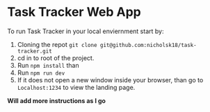 # Task Tracker Web App

To run Task Tracker in your local enviernment start by:

1. Cloning the repot
`git clone git@github.com:nicholsk18/task-tracker.git`
2. cd in to root of the project.
3. Run `npm install` than
4. Run `npm run dev`
5. If it does not open a new window inside your browser, than go to `Localhost:1234` to view the landing page.

**Will add more instructions as I go**